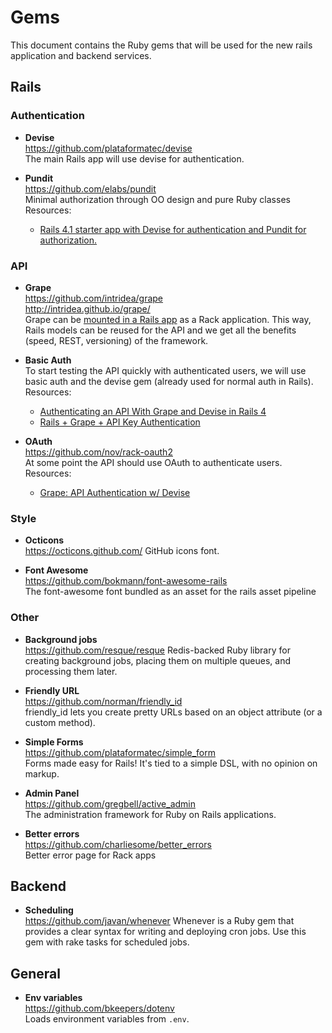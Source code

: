# Gems

This document contains the Ruby gems that will be used for the new rails application and backend services.

## Rails

### Authentication
* __Devise__<br>
https://github.com/plataformatec/devise<br>
The main Rails app will use devise for authentication. 

* __Pundit__<br>
https://github.com/elabs/pundit<br>
Minimal authorization through OO design and pure Ruby classes<br>
Resources:
  * [Rails 4.1 starter app with Devise for authentication and Pundit for authorization.](https://github.com/RailsApps/rails-devise-pundit)


### API
* __Grape__<br>
https://github.com/intridea/grape<br>
http://intridea.github.io/grape/<br>
Grape can be [mounted in a Rails app](https://github.com/intridea/grape#rails) as a Rack application. This way, Rails models can be reused for the API and we get all the benefits (speed, REST, versioning) of the framework.<br>

* __Basic Auth__<br>
To start testing the API quickly with authenticated users, we will use basic auth and the devise gem (already used for normal auth in Rails).<br>
Resources:
  * [Authenticating an API With Grape and Devise in Rails 4](http://althafhameez.com/blog/2013/07/10/authenticating-an-api-with-grape-and-devise-in-rails-4/)
  * [Rails + Grape + API Key Authentication](http://mikecoutermarsh.com/rails-grape-api-key-authentication/)

* __OAuth__<br>
https://github.com/nov/rack-oauth2<br>
At some point the API should use OAuth to authenticate users.<br>
Resources:
  * [Grape: API Authentication w/ Devise](http://code.dblock.org/grape-api-authentication-w-devise)

### Style
* __Octicons__<br>
https://octicons.github.com/
GitHub icons font.

* __Font Awesome__<br>
https://github.com/bokmann/font-awesome-rails<br>
The font-awesome font bundled as an asset for the rails asset pipeline

### Other
* __Background jobs__<br>
https://github.com/resque/resque
Redis-backed Ruby library for creating background jobs, placing them on multiple queues, and processing them later.

* __Friendly URL__<br>
https://github.com/norman/friendly_id<br>
friendly_id lets you create pretty URLs based on an object attribute (or a custom method).

* __Simple Forms__<br>
https://github.com/plataformatec/simple_form<br>
Forms made easy for Rails! It's tied to a simple DSL, with no opinion on markup.

* __Admin Panel__<br>
https://github.com/gregbell/active_admin<br>
The administration framework for Ruby on Rails applications.

* __Better errors__<br>
https://github.com/charliesome/better_errors<br>
Better error page for Rack apps

## Backend
* __Scheduling__<br>
https://github.com/javan/whenever
Whenever is a Ruby gem that provides a clear syntax for writing and deploying cron jobs. Use this gem with rake tasks for scheduled jobs. 

## General
* __Env variables__<br>
https://github.com/bkeepers/dotenv<br>
Loads environment variables from `.env`.
